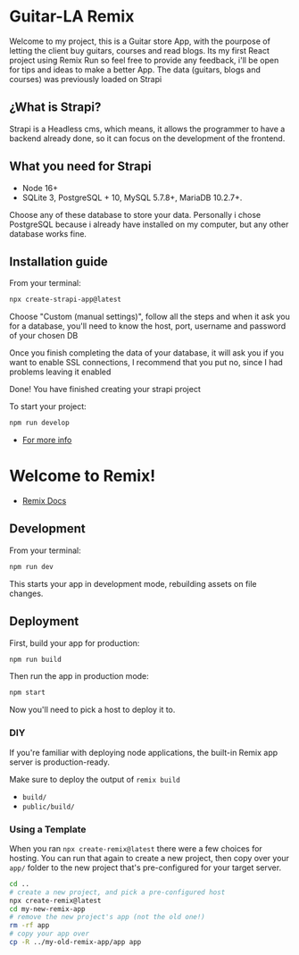 # Guitar-LA Remix

Welcome to my project, this is a Guitar store App, with the pourpose of letting the client buy guitars, courses and read blogs. Its my first React project using Remix Run so feel free to provide any feedback, i'll be open for tips and ideas to make a better App.
The data (guitars, blogs and courses) was previously loaded on Strapi

## ¿What is Strapi?

Strapi is a Headless cms, which means, it allows the programmer to have a backend already done, so it can focus on the development of the frontend.

## What you need for Strapi

- Node 16+
- SQLite 3, PostgreSQL + 10, MySQL 5.7.8+, MariaDB 10.2.7+. 

Choose any of these database to store your data. Personally i chose PostgreSQL because i already have installed on my computer, but any other database works fine.

## Installation guide

From your terminal:

```sh
npx create-strapi-app@latest
```

Choose "Custom (manual settings)", follow all the steps and when it ask you for a database, you'll need to know the host, port, username and password of your chosen DB

Once you finish completing the data of your database, it will ask you if you want to enable SSL connections, I recommend that you put no, since I had problems leaving it enabled

Done! You have finished creating your strapi project

To start your project:

```sh
npm run develop
``` 

- [For more info](https://docs.strapi.io/dev-docs/quick-start#_1-install-strapi-and-create-a-new-project)

# Welcome to Remix!

- [Remix Docs](https://remix.run/docs)

## Development

From your terminal:

```sh
npm run dev
```

This starts your app in development mode, rebuilding assets on file changes.

## Deployment

First, build your app for production:

```sh
npm run build
```

Then run the app in production mode:

```sh
npm start
```

Now you'll need to pick a host to deploy it to.

### DIY

If you're familiar with deploying node applications, the built-in Remix app server is production-ready.

Make sure to deploy the output of `remix build`

- `build/`
- `public/build/`

### Using a Template

When you ran `npx create-remix@latest` there were a few choices for hosting. You can run that again to create a new project, then copy over your `app/` folder to the new project that's pre-configured for your target server.

```sh
cd ..
# create a new project, and pick a pre-configured host
npx create-remix@latest
cd my-new-remix-app
# remove the new project's app (not the old one!)
rm -rf app
# copy your app over
cp -R ../my-old-remix-app/app app
```
